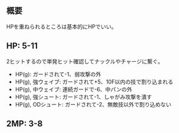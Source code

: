 ## 概要

HPを重ねられるところは基本的にHPでいい。

## HP: 5-11

2ヒットするので単発ヒット確認してナックルやチャージに繋ぐ。

- HP(g): ガードされて-1、弱攻撃の外
- HP(g), 強ウェイブ: ガードされて+5、10F以内の技で割り込まれる
- HP(g), 中ウェイブ: 連続ガードで-6、中パンの外
- HP(g), 強シュート: ガードされて-1、しゃがみ攻撃を潰す
- HP(g), ODシュート: ガードされて-2、無敵技以外で割り込めない

## 2MP: 3-8
